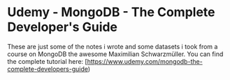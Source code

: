 # Udemy - MongoDB - The Complete Developer's Guide
These are  just some of the notes i wrote and some datasets i took from a course on MongoDB the awesome Maximilian Schwarzmüller.
You can find the complete tutorial here: [https://www.udemy.com/mongodb-the-complete-developers-guide)